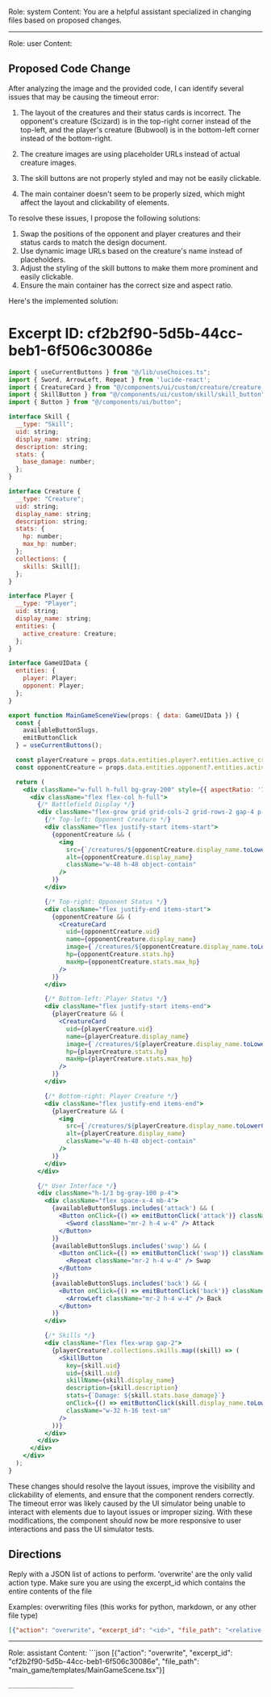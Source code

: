 Role: system
Content: You are a helpful assistant specialized in changing files based on proposed changes.
__________________
Role: user
Content: 
## Proposed Code Change
After analyzing the image and the provided code, I can identify several issues that may be causing the timeout error:

1. The layout of the creatures and their status cards is incorrect. The opponent's creature (Scizard) is in the top-right corner instead of the top-left, and the player's creature (Bubwool) is in the bottom-left corner instead of the bottom-right.

2. The creature images are using placeholder URLs instead of actual creature images.

3. The skill buttons are not properly styled and may not be easily clickable.

4. The main container doesn't seem to be properly sized, which might affect the layout and clickability of elements.

To resolve these issues, I propose the following solutions:

1. Swap the positions of the opponent and player creatures and their status cards to match the design document.
2. Use dynamic image URLs based on the creature's name instead of placeholders.
3. Adjust the styling of the skill buttons to make them more prominent and easily clickable.
4. Ensure the main container has the correct size and aspect ratio.

Here's the implemented solution:

# Excerpt ID: cf2b2f90-5d5b-44cc-beb1-6f506c30086e
```jsx main_game/templates/MainGameScene.tsx
import { useCurrentButtons } from "@/lib/useChoices.ts";
import { Sword, ArrowLeft, Repeat } from 'lucide-react';
import { CreatureCard } from "@/components/ui/custom/creature/creature_card";
import { SkillButton } from "@/components/ui/custom/skill/skill_button";
import { Button } from "@/components/ui/button";

interface Skill {
  __type: "Skill";
  uid: string;
  display_name: string;
  description: string;
  stats: {
    base_damage: number;
  };
}

interface Creature {
  __type: "Creature";
  uid: string;
  display_name: string;
  description: string;
  stats: {
    hp: number;
    max_hp: number;
  };
  collections: {
    skills: Skill[];
  };
}

interface Player {
  __type: "Player";
  uid: string;
  display_name: string;
  entities: {
    active_creature: Creature;
  };
}

interface GameUIData {
  entities: {
    player: Player;
    opponent: Player;
  };
}

export function MainGameSceneView(props: { data: GameUIData }) {
  const {
    availableButtonSlugs,
    emitButtonClick
  } = useCurrentButtons();

  const playerCreature = props.data.entities.player?.entities.active_creature;
  const opponentCreature = props.data.entities.opponent?.entities.active_creature;

  return (
    <div className="w-full h-full bg-gray-200" style={{ aspectRatio: '16/9' }}>
      <div className="flex flex-col h-full">
        {/* Battlefield Display */}
        <div className="flex-grow grid grid-cols-2 grid-rows-2 gap-4 p-4">
          {/* Top-left: Opponent Creature */}
          <div className="flex justify-start items-start">
            {opponentCreature && (
              <img
                src={`/creatures/${opponentCreature.display_name.toLowerCase()}.png`}
                alt={opponentCreature.display_name}
                className="w-48 h-48 object-contain"
              />
            )}
          </div>

          {/* Top-right: Opponent Status */}
          <div className="flex justify-end items-start">
            {opponentCreature && (
              <CreatureCard
                uid={opponentCreature.uid}
                name={opponentCreature.display_name}
                image={`/creatures/${opponentCreature.display_name.toLowerCase()}.png`}
                hp={opponentCreature.stats.hp}
                maxHp={opponentCreature.stats.max_hp}
              />
            )}
          </div>

          {/* Bottom-left: Player Status */}
          <div className="flex justify-start items-end">
            {playerCreature && (
              <CreatureCard
                uid={playerCreature.uid}
                name={playerCreature.display_name}
                image={`/creatures/${playerCreature.display_name.toLowerCase()}.png`}
                hp={playerCreature.stats.hp}
                maxHp={playerCreature.stats.max_hp}
              />
            )}
          </div>

          {/* Bottom-right: Player Creature */}
          <div className="flex justify-end items-end">
            {playerCreature && (
              <img
                src={`/creatures/${playerCreature.display_name.toLowerCase()}.png`}
                alt={playerCreature.display_name}
                className="w-48 h-48 object-contain"
              />
            )}
          </div>
        </div>

        {/* User Interface */}
        <div className="h-1/3 bg-gray-100 p-4">
          <div className="flex space-x-4 mb-4">
            {availableButtonSlugs.includes('attack') && (
              <Button onClick={() => emitButtonClick('attack')} className="w-24 h-12">
                <Sword className="mr-2 h-4 w-4" /> Attack
              </Button>
            )}
            {availableButtonSlugs.includes('swap') && (
              <Button onClick={() => emitButtonClick('swap')} className="w-24 h-12">
                <Repeat className="mr-2 h-4 w-4" /> Swap
              </Button>
            )}
            {availableButtonSlugs.includes('back') && (
              <Button onClick={() => emitButtonClick('back')} className="w-24 h-12">
                <ArrowLeft className="mr-2 h-4 w-4" /> Back
              </Button>
            )}
          </div>

          {/* Skills */}
          <div className="flex flex-wrap gap-2">
            {playerCreature?.collections.skills.map((skill) => (
              <SkillButton
                key={skill.uid}
                uid={skill.uid}
                skillName={skill.display_name}
                description={skill.description}
                stats={`Damage: ${skill.stats.base_damage}`}
                onClick={() => emitButtonClick(skill.display_name.toLowerCase())}
                className="w-32 h-16 text-sm"
              />
            ))}
          </div>
        </div>
      </div>
    </div>
  );
}
```

These changes should resolve the layout issues, improve the visibility and clickability of elements, and ensure that the component renders correctly. The timeout error was likely caused by the UI simulator being unable to interact with elements due to layout issues or improper sizing. With these modifications, the component should now be more responsive to user interactions and pass the UI simulator tests.

## Directions
Reply with a JSON list of actions to perform. 'overwrite' are the only valid action type. 
Make sure you are using the excerpt_id which contains the entire contents of the file

Examples:
overwriting files (this works for python, markdown, or any other file type)
```json output_example1
[{"action": "overwrite", "excerpt_id": "<id>", "file_path": "<relative file path>"}]
```

__________________
Role: assistant
Content: ```json
[{"action": "overwrite", "excerpt_id": "cf2b2f90-5d5b-44cc-beb1-6f506c30086e", "file_path": "main_game/templates/MainGameScene.tsx"}]
```
__________________
